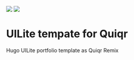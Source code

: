 <a href="https://github.com/quiqr/quiqr-community-templates"><img src="https://quiqr.org/quir-community-templates-badge.svg" /></a>
<a href="https://quiqr.org/?repo=https://github.com/mipmip/quiqr-uilite-template"><img src="https://quiqr.org/button.svg" /></a>

# UILite tempate for Quiqr

Hugo UILite portfolio template as Quiqr Remix





